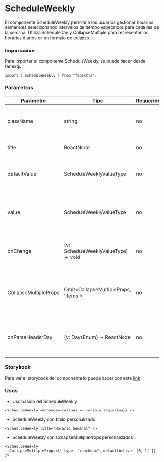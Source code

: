 # ScheduleWeekly

El componente ScheduleWeekly permite a los usuarios gestionar horarios semanales seleccionando intervalos de tiempo específicos para cada día de la semana. Utiliza ScheduleDay y CollapseMultiple para representar los horarios diarios en un formato de colapso.

### Importación

Para importar el componente ScheduleWeekly, se puede hacer desde fenextjs

```tsx copy
import { ScheduleWeekly } from "fenextjs";
```

### Parámetros

| Parámetro             | Tipo                                   | Requerido | Default                                                 | Descripcion                                                                                                   |
| --------------------- | -------------------------------------- | --------- | ------------------------------------------------------- | ------------------------------------------------------------------------------------------------------------- |
| className             | string                                 | no        | ''                                                      | Clase CSS para personalizar el contenedor del componente ScheduleWeekly.                                      |
| title                 | ReactNode                              | no        | 'Schedule Weekly'                                       | Título del componente ScheduleWeekly.                                                                         |
| defaultValue          | ScheduleWeeklyValueType                | no        | \{\}                                                    | Valor inicial del horario semanal, estructurado por días de la semana.                                        |
| value                 | ScheduleWeeklyValueType                | no        | undefined                                               | Valor actual del horario semanal, usado para el control del componente desde el exterior.                     |
| onChange              | (v: ScheduleWeeklyValueType) =\> void  | no        | N/A                                                     | Función callback para manejar cambios en el valor del horario semanal.                                        |
| CollapseMultipleProps | Omit\<CollapseMultipleProps, 'items'\> | no        | \{ name: 'schedule', type: 'radio', defaultActive: 0 \} | Props para personalizar el comportamiento del componente CollapseMultiple que envuelve cada día de la semana. |
| onParseHeaderDay      | (v: DaysEnum) =\> ReactNode            | no        | undefined                                               | Función para personalizar el encabezado de cada día de la semana en el colapso.                               |

### Storybook

Para ver el storybook del componente lo puede hacer con este [link](https://fenextjs-component-storybook.vercel.app/?path=/story/schedule-scheduleweekly--index)

### Usos

- Uso básico del ScheduleWeekly

```tsx copy
<ScheduleWeekly onChange={(value) => console.log(value)} />
```

- ScheduleWeekly con título personalizado

```tsx copy
<ScheduleWeekly title="Horario Semanal" />
```

- ScheduleWeekly con CollapseMultipleProps personalizados

```tsx copy
<ScheduleWeekly
  CollapseMultipleProps={{ type: "checkbox", defaultActive: [0, 1] }}
/>
```

